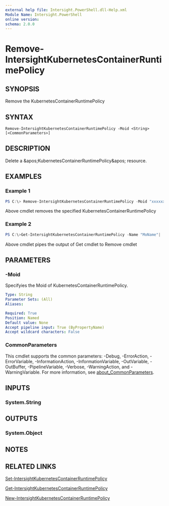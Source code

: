 ```yaml
---
external help file: Intersight.PowerShell.dll-Help.xml
Module Name: Intersight.PowerShell
online version:
schema: 2.0.0
---
```


# Remove-IntersightKubernetesContainerRuntimePolicy

## SYNOPSIS
Remove the KubernetesContainerRuntimePolicy

## SYNTAX

```
Remove-IntersightKubernetesContainerRuntimePolicy -Moid <String> [<CommonParameters>]
```

## DESCRIPTION
Delete a &amp;apos;KubernetesContainerRuntimePolicy&amp;apos; resource.

## EXAMPLES

### Example 1
```powershell
PS C:\> Remove-IntersightKubernetesContainerRuntimePolicy -Moid "xxxxxxxxxxxxxxxxxxxxxxxxxxx"
```
Above cmdlet removes the specified KubernetesContainerRuntimePolicy 

### Example 2
```powershell
PS C:\>Get-IntersightKubernetesContainerRuntimePolicy -Name "MoName"|  Remove-IntersightKubernetesContainerRuntimePolicy
```
Above cmdlet pipes the output of Get cmdlet to Remove cmdlet

## PARAMETERS

### -Moid
Specifyies the Moid of KubernetesContainerRuntimePolicy.

```yaml
Type: String
Parameter Sets: (All)
Aliases:

Required: True
Position: Named
Default value: None
Accept pipeline input: True (ByPropertyName)
Accept wildcard characters: False
```

### CommonParameters
This cmdlet supports the common parameters: -Debug, -ErrorAction, -ErrorVariable, -InformationAction, -InformationVariable, -OutVariable, -OutBuffer, -PipelineVariable, -Verbose, -WarningAction, and -WarningVariable. For more information, see [about_CommonParameters](http://go.microsoft.com/fwlink/?LinkID=113216).

## INPUTS

### System.String

## OUTPUTS

### System.Object
## NOTES

## RELATED LINKS

[Set-IntersightKubernetesContainerRuntimePolicy](./Set-IntersightKubernetesContainerRuntimePolicy.md)

[Get-IntersightKubernetesContainerRuntimePolicy](./Get-IntersightKubernetesContainerRuntimePolicy.md)

[New-IntersightKubernetesContainerRuntimePolicy](./New-IntersightKubernetesContainerRuntimePolicy.md)


